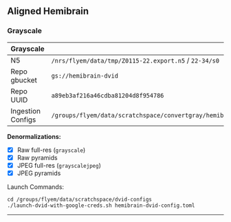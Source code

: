 Aligned Hemibrain
-----------------

### Grayscale

| Grayscale         |                                                                                |
|-------------------|--------------------------------------------------------------------------------|
| N5                | `/nrs/flyem/data/tmp/Z0115-22.export.n5` / `22-34/s0`                          |
| Repo gbucket      | `gs://hemibrain-dvid`                                                          |
| Repo UUID         | `a89eb3af216a46cdba81204d8f954786`                                             |
| Ingestion Configs | `/groups/flyem/data/scratchspace/convertgray/hemibrain`                        |

**Denormalizations:**

- [X] Raw full-res (`grayscale`)
- [X] Raw pyramids
- [X] JPEG full-res (`grayscalejpeg`)
- [X] JPEG pyramids

Launch Commands:

```
cd /groups/flyem/data/scratchspace/dvid-configs
./launch-dvid-with-google-creds.sh hemibrain-dvid-config.toml
```

---

